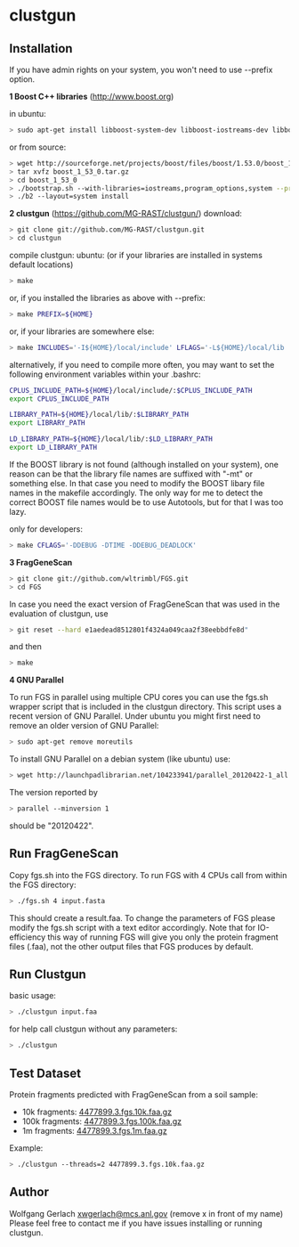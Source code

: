 clustgun
========



Installation
------------

If you have admin rights on your system, you won't need to use --prefix option.

**1 Boost C++ libraries** (http://www.boost.org)

in ubuntu:
```bash
> sudo apt-get install libboost-system-dev libboost-iostreams-dev libboost-program-options-dev
```
or from source:
```bash
> wget http://sourceforge.net/projects/boost/files/boost/1.53.0/boost_1_53_0.tar.gz
> tar xvfz boost_1_53_0.tar.gz
> cd boost_1_53_0
> ./bootstrap.sh --with-libraries=iostreams,program_options,system --prefix=$HOME
> ./b2 --layout=system install
```
**2 clustgun** (https://github.com/MG-RAST/clustgun/)
download:
```bash
> git clone git://github.com/MG-RAST/clustgun.git
> cd clustgun
```
compile clustgun:
ubuntu: (or if your libraries are installed in systems default locations)
```bash
> make
```
or, if you installed the libraries as above with --prefix:
```bash
> make PREFIX=${HOME}
```
or, if your libraries are somewhere else:
```bash
> make INCLUDES='-I${HOME}/local/include' LFLAGS='-L${HOME}/local/lib ' LDFLAGS='-Wl,-R ${HOME}/local/lib'
```
alternatively, if you need to compile more often, you may want to set the following environment variables within your .bashrc:
```bash
CPLUS_INCLUDE_PATH=${HOME}/local/include/:$CPLUS_INCLUDE_PATH
export CPLUS_INCLUDE_PATH

LIBRARY_PATH=${HOME}/local/lib/:$LIBRARY_PATH
export LIBRARY_PATH

LD_LIBRARY_PATH=${HOME}/local/lib/:$LD_LIBRARY_PATH
export LD_LIBRARY_PATH
```


If the BOOST library is not found (although installed on your system), one reason can be that the library file names are suffixed with "-mt" or something else. In that case you need to modify the BOOST libary file names in the makefile accordingly. The only way for me to detect the correct BOOST file names would be to use Autotools, but for that I was too lazy.

only for developers:
```bash
> make CFLAGS='-DDEBUG -DTIME -DDEBUG_DEADLOCK'
```

**3 FragGeneScan**

```bash
> git clone git://github.com/wltrimbl/FGS.git
> cd FGS
```
In case you need the exact version of FragGeneScan that was used in the evaluation of clustgun, use
```bash
> git reset --hard e1aedead8512801f4324a049caa2f38eebbdfe8d"
```
and then
```bash
> make
```

**4 GNU Parallel**

To run FGS in parallel using multiple CPU cores you can use the fgs.sh wrapper script that is included in the clustgun directory. This script uses a recent version of GNU Parallel.
Under ubuntu you might first need to remove an older version of GNU Parallel:
```bash
> sudo apt-get remove moreutils
```
To install GNU Parallel on a debian system (like ubuntu) use:

```bash
> wget http://launchpadlibrarian.net/104233941/parallel_20120422-1_all.deb && sudo dpkg -i ./parallel_20120422-1_all.deb
```

The version reported by   

```bash
> parallel --minversion 1 
```

should be "20120422".



Run FragGeneScan
----------------
Copy fgs.sh into the FGS directory.
To run FGS with 4 CPUs call from within the FGS directory:

```bash
> ./fgs.sh 4 input.fasta
```

This should create a result.faa. To change the parameters of FGS please modify the fgs.sh script with a text editor accordingly. Note that for IO-efficiency this way of running FGS will give you only the protein fragment files (.faa), not the other output files that FGS produces by default.  


Run Clustgun
------------
basic usage:
```bash
> ./clustgun input.faa
```

for help call clustgun without any parameters:
```bash
> ./clustgun
```

Test Dataset
-------------
Protein fragments predicted with FragGeneScan from a soil sample:
* 10k fragments: [4477899.3.fgs.10k.faa.gz](http://shock.metagenomics.anl.gov:80/node/9f6ddf16-e297-42fc-b3a4-808c025c20bc?download&filename=4477899.3.fgs.10k.faa.gz)
* 100k fragments: [4477899.3.fgs.100k.faa.gz](http://shock.metagenomics.anl.gov:80/node/1f17b284-f046-41c3-b558-2ad378714b52?download&filename=4477899.3.fgs.100k.faa.gz)
* 1m fragments: [4477899.3.fgs.1m.faa.gz](http://shock.metagenomics.anl.gov:80/node/1c952b5e-b538-471e-b772-22c2ac878304?download&filename=4477899.3.fgs.1m.faa.gz)

Example:
```bash
> ./clustgun --threads=2 4477899.3.fgs.10k.faa.gz
```

Author
------
Wolfgang Gerlach
xwgerlach@mcs.anl.gov (remove x in front of my name)
Please feel free to contact me if you have issues installing or running clustgun.


